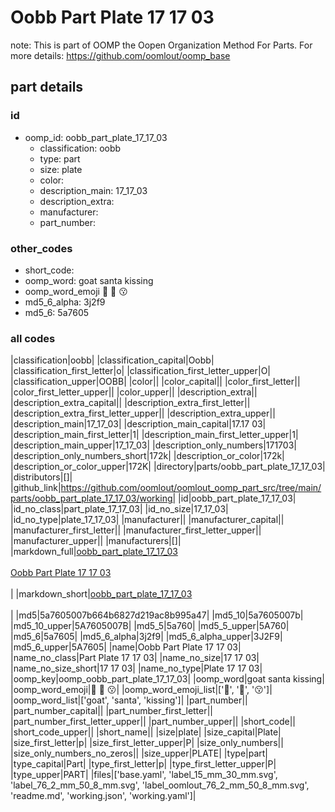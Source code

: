 # Oobb Part Plate 17 17 03  

note: This is part of OOMP the Oopen Organization Method For Parts. For more details: https://github.com/oomlout/oomp_base

##  part details





### id
* oomp_id: oobb_part_plate_17_17_03
  * classification: oobb
  * type: part
  * size: plate
  * color: 
  * description_main: 17_17_03
  * description_extra: 
  * manufacturer: 
  * part_number: 

### other_codes
* short_code: 
* oomp_word: goat santa kissing
* oomp_word_emoji :goat: :santa: :kissing:
* md5_6_alpha: 3j2f9
* md5_6: 5a7605

### all codes 
|classification|oobb|
|classification_capital|Oobb|
|classification_first_letter|o|
|classification_first_letter_upper|O|
|classification_upper|OOBB|
|color||
|color_capital||
|color_first_letter||
|color_first_letter_upper||
|color_upper||
|description_extra||
|description_extra_capital||
|description_extra_first_letter||
|description_extra_first_letter_upper||
|description_extra_upper||
|description_main|17_17_03|
|description_main_capital|17.17 03|
|description_main_first_letter|1|
|description_main_first_letter_upper|1|
|description_main_upper|17_17_03|
|description_only_numbers|171703|
|description_only_numbers_short|172k|
|description_or_color|172k|
|description_or_color_upper|172K|
|directory|parts/oobb_part_plate_17_17_03|
|distributors|[]|
|github_link|https://github.com/oomlout/oomlout_oomp_part_src/tree/main/parts/oobb_part_plate_17_17_03/working|
|id|oobb_part_plate_17_17_03|
|id_no_class|part_plate_17_17_03|
|id_no_size|17_17_03|
|id_no_type|plate_17_17_03|
|manufacturer||
|manufacturer_capital||
|manufacturer_first_letter||
|manufacturer_first_letter_upper||
|manufacturer_upper||
|manufacturers|[]|
|markdown_full|[oobb_part_plate_17_17_03](https://github.com/oomlout/oomlout_oomp_part_src/tree/main/parts/oobb_part_plate_17_17_03/working)<br>[](https://github.com/oomlout/oomlout_oomp_part_src/tree/main/parts/oobb_part_plate_17_17_03/working)<br>[Oobb Part Plate 17 17 03](https://github.com/oomlout/oomlout_oomp_part_src/tree/main/parts/oobb_part_plate_17_17_03/working)<br><br>|
|markdown_short|[oobb_part_plate_17_17_03](https://github.com/oomlout/oomlout_oomp_part_src/tree/main/parts/oobb_part_plate_17_17_03/working)<br><br>|
|md5|5a7605007b664b6827d219ac8b995a47|
|md5_10|5a7605007b|
|md5_10_upper|5A7605007B|
|md5_5|5a760|
|md5_5_upper|5A760|
|md5_6|5a7605|
|md5_6_alpha|3j2f9|
|md5_6_alpha_upper|3J2F9|
|md5_6_upper|5A7605|
|name|Oobb Part Plate 17 17 03|
|name_no_class|Part Plate 17 17 03|
|name_no_size|17 17 03|
|name_no_size_short|17 17 03|
|name_no_type|Plate 17 17 03|
|oomp_key|oomp_oobb_part_plate_17_17_03|
|oomp_word|goat santa kissing|
|oomp_word_emoji|:goat: :santa: :kissing:|
|oomp_word_emoji_list|[':goat:', ':santa:', ':kissing:']|
|oomp_word_list|['goat', 'santa', 'kissing']|
|part_number||
|part_number_capital||
|part_number_first_letter||
|part_number_first_letter_upper||
|part_number_upper||
|short_code||
|short_code_upper||
|short_name||
|size|plate|
|size_capital|Plate|
|size_first_letter|p|
|size_first_letter_upper|P|
|size_only_numbers||
|size_only_numbers_no_zeros||
|size_upper|PLATE|
|type|part|
|type_capital|Part|
|type_first_letter|p|
|type_first_letter_upper|P|
|type_upper|PART|
|files|['base.yaml', 'label_15_mm_30_mm.svg', 'label_76_2_mm_50_8_mm.svg', 'label_oomlout_76_2_mm_50_8_mm.svg', 'readme.md', 'working.json', 'working.yaml']|
